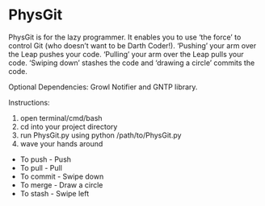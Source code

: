 # PhysGit
PhysGit is for the lazy programmer. It enables you to use ‘the force’ to control Git (who doesn’t want to be Darth Coder!). ‘Pushing’ your arm over the Leap pushes your code. ‘Pulling’ your arm over the Leap pulls your code. ‘Swiping down’ stashes the code and ‘drawing a circle’ commits the code. 

Optional Dependencies: Growl Notifier and GNTP library.

Instructions:

1. open terminal/cmd/bash
2. cd into your project directory
3. run PhysGit.py using python /path/to/PhysGit.py
4. wave your hands around

- To push - Push 
- To pull - Pull
- To commit - Swipe down
- To merge - Draw a circle
- To stash - Swipe left
